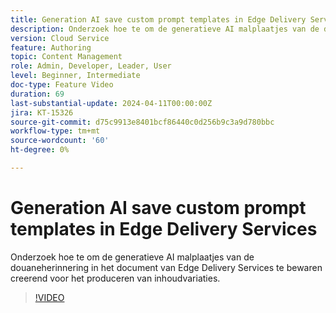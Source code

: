```yaml
---
title: Generation AI save custom prompt templates in Edge Delivery Services
description: Onderzoek hoe te om de generatieve AI malplaatjes van de douaneherinnering in het document van Edge Delivery Services te bewaren creerend voor het produceren van inhoudvariaties.
version: Cloud Service
feature: Authoring
topic: Content Management
role: Admin, Developer, Leader, User
level: Beginner, Intermediate
doc-type: Feature Video
duration: 69
last-substantial-update: 2024-04-11T00:00:00Z
jira: KT-15326
source-git-commit: d75c9913e8401bcf86440c0d256b9c3a9d780bbc
workflow-type: tm+mt
source-wordcount: '60'
ht-degree: 0%

---
```



# Generation AI save custom prompt templates in Edge Delivery Services

Onderzoek hoe te om de generatieve AI malplaatjes van de douaneherinnering in het document van Edge Delivery Services te bewaren creerend voor het produceren van inhoudvariaties.

>[!VIDEO](https://video.tv.adobe.com/v/3428317/?learn=on)
